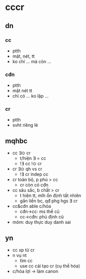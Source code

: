 # cccr

## dn

### cc

- ptth
- mặt, nét, tt
- ko chỉ ... mà còn ...

### cđn

- ptth
- mặt nét tt
- chỉ có ... ko lặp ...

### cr

- ptth
- svht riêng lẻ

## mqhbc

- cc $\exists\odot$ cr
  - t/hiện $\exists$ = cc
  - !$\exists$ cc !$\odot$ cr
- cr $\exists\odot$ qh vs cr
  - !$\exists$ cr indep cc
- cr toàn bộ, p phú > cc
  - cr còn có cđn
- cc sâu sắc, b chất > cr
  - t hiện tt, mlh ổn định tất nhiên
  - gắn liền bc, qđ phg hgs $\exists$ cr
- cc&cđn able c/hóa
  - cđn->cc: ms thế cũ
  - cc->cđn: phủ định cũ
- mõm: duy thực duy danh sai

## yn

- cc xp từ cr
- n vụ nt
  - tìm cc
  - use cc cải tạo cr (cụ thể hóa)
- c/hóa lợi -> làm canon
